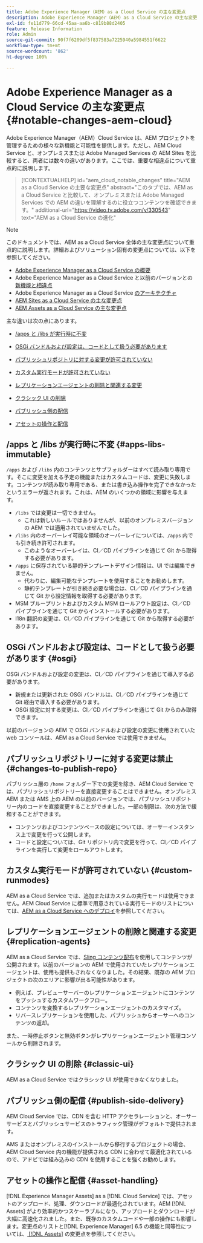 ```yaml
---
title: Adobe Experience Manager（AEM）as a Cloud Service の主な変更点
description: Adobe Experience Manager（AEM）as a Cloud Service の主な変更点。
exl-id: fe11d779-66cd-45aa-aa6b-c819b88d2405
feature: Release Information
role: Admin
source-git-commit: 90f7f6209df5f837583a7225940a5984551f6622
workflow-type: tm+mt
source-wordcount: '862'
ht-degree: 100%

---
```


# Adobe Experience Manager as a Cloud Service の主な変更点 {#notable-changes-aem-cloud}

Adobe Experience Manager（AEM）Cloud Service は、AEM プロジェクトを管理するための様々な新機能と可能性を提供します。ただし、AEM Cloud Service と、オンプレミスまたは Adobe Managed Services の AEM Sites を比較すると、両者には数々の違いがあります。ここでは、重要な相違点について重点的に説明します。

>[!CONTEXTUALHELP]
>id="aem_cloud_notable_changes"
>title="AEM as a Cloud Service の主要な変更点"
>abstract="このタブでは、AEM as a Cloud Service と比較して、オンプレミスまたは Adobe Managed Services での AEM の違いを理解するのに役立つコンテンツを確認できます。"
>additional-url="https://video.tv.adobe.com/v/330543" text="AEM as a Cloud Service の進化"


>[!NOTE]
>このドキュメントでは、AEM as a Cloud Service 全体の主な変更点について重点的に説明します。詳細およびソリューション固有の変更点については、以下を参照してください。
>
>* [Adobe Experience Manager as a Cloud Service の概要](/help/overview/introduction.md)
>* Adobe Experience Manager as a Cloud Service と以前のバージョンとの[新機能と相違点](/help/overview/what-is-new-and-different.md)
>* Adobe Experience Manager as a Cloud Service [のアーキテクチャ](/help/overview/architecture.md)
>* [ AEM Sites as a Cloud Service の主な変更点](/help/sites-cloud/sites-cloud-changes.md)
>* [AEM Assets as a Cloud Service の主な変更点](/help/assets/assets-cloud-changes.md)

主な違いは次の点にあります。

* [/apps と /libs が実行時に不変](#apps-libs-immutable)

* [OSGi バンドルおよび設定は、コードとして扱う必要があります](#osgi)

* [パブリッシュリポジトリに対する変更が許可されていない](#changes-to-publish-repo)

* [カスタム実行モードが許可されていない](#custom-runmodes)

* [レプリケーションエージェントの削除と関連する変更](#replication-agents)

* [クラシック UI の削除](#classic-ui)

* [パブリッシュ側の配信](#publish-side-delivery)

* [アセットの操作と配信](#asset-handling)

## /apps と /libs が実行時に不変 {#apps-libs-immutable}

`/apps` および `/libs` 内のコンテンツとサブフォルダーはすべて読み取り専用です。そこに変更を加える予定の機能またはカスタムコードは、変更に失敗します。コンテンツが読み取り専用である、または書き込み操作を完了できなかったというエラーが返されます。これは、AEM のいくつかの領域に影響を与えます。

* `/libs` では変更は一切できません。
   * これは新しいルールではありませんが、以前のオンプレミスバージョンの AEM では適用されていませんでした。
* `/libs` 内のオーバーレイ可能な領域のオーバーレイについては、`/apps` 内でも引き続き許可されます。
   * このようなオーバーレイは、CI／CD パイプラインを通じて Git から取得する必要があります。
* `/apps` に保存されている静的テンプレートデザイン情報は、UI では編集できません。
   * 代わりに、編集可能なテンプレートを使用することをお勧めします。
   * 静的テンプレートが引き続き必要な場合は、CI／CD パイプラインを通じて Git から設定情報を取得する必要があります。
* MSM ブループリントおよびカスタム MSM ロールアウト設定は、CI／CD パイプラインを通じて Git からインストールする必要があります。
* I18n 翻訳の変更は、CI／CD パイプラインを通じて Git から取得する必要があります。

## OSGi バンドルおよび設定は、コードとして扱う必要があります {#osgi}

OSGi バンドルおよび設定の変更は、CI／CD パイプラインを通じて導入する必要があります。

* 新規または更新された OSGi バンドルは、CI／CD パイプラインを通じて Git 経由で導入する必要があります。
* OSGi 設定に対する変更は、CI／CD パイプラインを通じて Git からのみ取得できます。

以前のバージョンの AEM で OSGi バンドルおよび設定の変更に使用されていた web コンソールは、AEM as a Cloud Service では使用できません。

## パブリッシュリポジトリーに対する変更は禁止 {#changes-to-publish-repo}

パブリッシュ層の `/home` フォルダー下での変更を除き、AEM Cloud Service では、パブリッシュリポジトリーを直接変更することはできません。オンプレミス AEM または AMS 上の AEM の以前のバージョンでは、パブリッシュリポジトリー内のコードを直接変更することができました。一部の制限は、次の方法で緩和することができます。

* コンテンツおよびコンテンツベースの設定については、オーサーインスタンス上で変更を行って公開します。
* コードと設定については、Git リポジトリ内で変更を行って、CI／CD パイプラインを実行して変更をロールアウトします。

## カスタム実行モードが許可されていない {#custom-runmodes}

AEM as a Cloud Service では、追加またはカスタムの実行モードは使用できません。AEM Cloud Service に標準で用意されている実行モードのリストについては、[AEM as a Cloud Service へのデプロイ](/help/implementing/deploying/overview.md#runmodes)を参照してください。

## レプリケーションエージェントの削除と関連する変更 {#replication-agents}

AEM as a Cloud Service では、[Sling コンテンツ配布](https://sling.apache.org/documentation/bundles/content-distribution.html)を使用してコンテンツが公開されます。以前のバージョンの AEM で使用されていたレプリケーションエージェントは、使用も提供もされなくなりました。その結果、既存の AEM プロジェクトの次のエリアに影響が出る可能性があります。

* 例えば、プレビューサーバーのレプリケーションエージェントにコンテンツをプッシュするカスタムワークフロー。
* コンテンツを変換するレプリケーションエージェントのカスタマイズ。
* リバースレプリケーションを使用した、パブリッシュからオーサーへのコンテンツの返却。

また、一時停止ボタンと無効ボタンがレプリケーションエージェント管理コンソールから削除されます。

## クラシック UI の削除 {#classic-ui}

AEM as a Cloud Service ではクラシック UI が使用できなくなりました。

## パブリッシュ側の配信 {#publish-side-delivery}

AEM Cloud Service では、CDN を含む HTTP アクセラレーションと、オーサーサービスとパブリッシュサービスのトラフィック管理がデフォルトで提供されます。

AMS またはオンプレミスのインストールから移行するプロジェクトの場合、AEM Cloud Service 内の機能が提供される CDN に合わせて最適化されているので、アドビでは組み込みの CDN を使用することを強くお勧めします。

## アセットの操作と配信 {#asset-handling}

[!DNL Experience Manager Assets] as a [!DNL Cloud Service] では、アセットのアップロード、処理、ダウンロードが最適化されています。AEM [!DNL Assets] がより効率的かつスケーラブルになり、アップロードとダウンロードが大幅に高速化されました。また、既存のカスタムコードや一部の操作にも影響します。変更点のリストと[!DNL Experience Manager] 6.5 の機能と同等性については、[ [!DNL Assets]](/help/assets/assets-cloud-changes.md) の変更点を参照してください。
